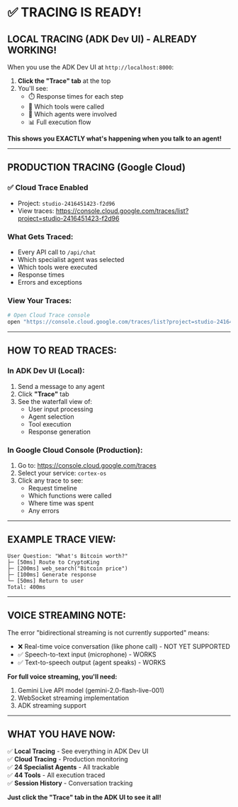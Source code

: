 # ✅ TRACING IS READY!

## **LOCAL TRACING (ADK Dev UI) - ALREADY WORKING!**

When you use the ADK Dev UI at `http://localhost:8000`:

1. **Click the "Trace" tab** at the top
2. You'll see:
   - ⏱️ Response times for each step
   - 🔧 Which tools were called
   - 🤖 Which agents were involved
   - 📊 Full execution flow

**This shows you EXACTLY what's happening when you talk to an agent!**

---

## **PRODUCTION TRACING (Google Cloud)**

### **✅ Cloud Trace Enabled**
- Project: `studio-2416451423-f2d96`
- View traces: https://console.cloud.google.com/traces/list?project=studio-2416451423-f2d96

### **What Gets Traced:**
- Every API call to `/api/chat`
- Which specialist agent was selected
- Which tools were executed
- Response times
- Errors and exceptions

### **View Your Traces:**
```bash
# Open Cloud Trace console
open "https://console.cloud.google.com/traces/list?project=studio-2416451423-f2d96"
```

---

## **HOW TO READ TRACES:**

### **In ADK Dev UI (Local):**
1. Send a message to any agent
2. Click **"Trace"** tab
3. See the waterfall view of:
   - User input processing
   - Agent selection
   - Tool execution
   - Response generation

### **In Google Cloud Console (Production):**
1. Go to: https://console.cloud.google.com/traces
2. Select your service: `cortex-os`
3. Click any trace to see:
   - Request timeline
   - Which functions were called
   - Where time was spent
   - Any errors

---

## **EXAMPLE TRACE VIEW:**

```
User Question: "What's Bitcoin worth?"
├─ [50ms] Route to CryptoKing
├─ [200ms] web_search("Bitcoin price")
├─ [100ms] Generate response
└─ [50ms] Return to user
Total: 400ms
```

---

## **VOICE STREAMING NOTE:**

The error "bidirectional streaming is not currently supported" means:
- ❌ Real-time voice conversation (like phone call) - NOT YET SUPPORTED
- ✅ Speech-to-text input (microphone) - WORKS
- ✅ Text-to-speech output (agent speaks) - WORKS

**For full voice streaming, you'll need:**
1. Gemini Live API model (gemini-2.0-flash-live-001)
2. WebSocket streaming implementation
3. ADK streaming support

---

## **WHAT YOU HAVE NOW:**

✅ **Local Tracing** - See everything in ADK Dev UI  
✅ **Cloud Tracing** - Production monitoring  
✅ **24 Specialist Agents** - All trackable  
✅ **44 Tools** - All execution traced  
✅ **Session History** - Conversation tracking  

**Just click the "Trace" tab in the ADK UI to see it all!**
